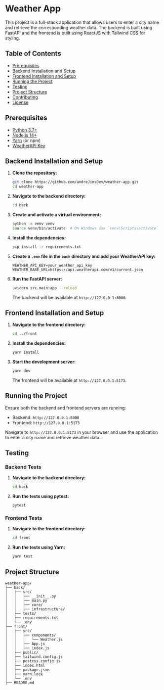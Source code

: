 # Weather App

This project is a full-stack application that allows users to enter a city name and retrieve the corresponding weather data. The backend is built using FastAPI and the frontend is built using ReactJS with Tailwind CSS for styling.

## Table of Contents

- [Prerequisites](#prerequisites)
- [Backend Installation and Setup](#backend-installation-and-setup)
- [Frontend Installation and Setup](#frontend-installation-and-setup)
- [Running the Project](#running-the-project)
- [Testing](#testing)
- [Project Structure](#project-structure)
- [Contributing](#contributing)
- [License](#license)

## Prerequisites

- [Python 3.7+](https://www.python.org/downloads/)
- [Node.js 14+](https://nodejs.org/en/download/)
- [Yarn](https://classic.yarnpkg.com/en/docs/install/#debian-stable) (or npm)
- [WeatherAPI Key](https://www.weatherapi.com/)

## Backend Installation and Setup

1. **Clone the repository:**

    ```sh
    git clone https://github.com/andreJimsDev/weather-app.git
    cd weather-app
    ```

2. **Navigate to the backend directory:**

    ```sh
    cd back
    ```

3. **Create and activate a virtual environment:**

    ```sh
    python -m venv venv
    source venv/bin/activate  # On Windows use `venv\Scripts\activate`
    ```

4. **Install the dependencies:**

    ```sh
    pip install -r requirements.txt
    ```

5. **Create a `.env` file in the `back` directory and add your WeatherAPI key:**

    ```env
    WEATHER_API_KEY=your_weather_api_key
    WEATHER_BASE_URL=https://api.weatherapi.com/v1/current.json
    ```

6. **Run the FastAPI server:**

    ```sh
    uvicorn src.main:app --reload
    ```

    The backend will be available at `http://127.0.0.1:8000`.

## Frontend Installation and Setup

1. **Navigate to the frontend directory:**

    ```sh
    cd ../front
    ```

2. **Install the dependencies:**

    ```sh
    yarn install
    ```

3. **Start the development server:**

    ```sh
    yarn dev
    ```

    The frontend will be available at `http://127.0.0.1:5173`.

## Running the Project

Ensure both the backend and frontend servers are running:

- Backend: `http://127.0.0.1:8000`
- Frontend: `http://127.0.0.1:5173`

Navigate to `http://127.0.0.1:5173` in your browser and use the application to enter a city name and retrieve weather data.

## Testing

### Backend Tests

1. **Navigate to the backend directory:**

    ```sh
    cd back
    ```

2. **Run the tests using pytest:**

    ```sh
    pytest
    ```

### Frontend Tests

1. **Navigate to the frontend directory:**

    ```sh
    cd front
    ```

2. **Run the tests using Yarn:**

    ```sh
    yarn test
    ```

## Project Structure

```plaintext
weather-app/
├── back/
│   ├── src/
│   │   ├── __init__.py
│   │   ├── main.py
│   │   ├── core/
│   │   ├── infrastructure/
│   ├── tests/
│   ├── requirements.txt
│   └── .env
├── front/
│   ├── src/
│   │   ├── components/
│   │   │   └── Weather.js
│   │   ├── App.js
│   │   ├── index.js
│   ├── public/
│   ├── tailwind.config.js
│   ├── postcss.config.js
│   ├── index.html
│   ├── package.json
│   ├── yarn.lock
│   └── .env
├── README.md
